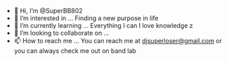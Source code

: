 - 👋 Hi, I’m @SuperBB802
- 👀 I’m interested in ... Finding a new purpose in life 
- 🌱 I’m currently learning ... Everything I can I love knowledge z
- 💞️ I’m looking to collaborate on ... 
- 📫 How to reach me ... You can reach me at djsuperloser@gmail.com or you can always check me out on band lab 

<!---
SuperBB802/SuperBB802 is a ✨ special ✨ repository because its `README.md` (this file) appears on your GitHub profile.
You can click the Preview link to take a look at your changes.
--->

